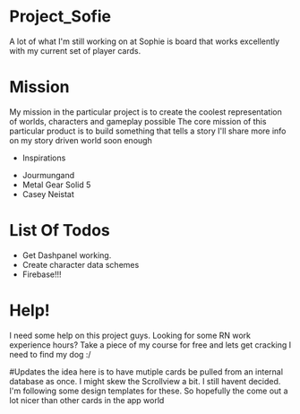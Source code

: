 # Project_Sofie
A lot of what I'm still working on at Sophie is board that works excellently with my current set of player cards.

# Mission
My mission in the particular project is to create the coolest representation of worlds, characters and gameplay possible 
The core mission of this particular product is to build something that tells a story
I'll share more info on my story driven world soon enough

* Inspirations
- Jourmungand
- Metal Gear Solid 5
- Casey Neistat 


# List Of Todos
- Get Dashpanel working. 
- Create character data schemes
- Firebase!!!

# Help!
I need some help on this project guys. Looking for some RN work experience hours?
Take a piece of my course for free and lets get cracking
I need to find my dog :/

#Updates
the idea here is to have mutiple cards be pulled from an internal database as once.
I might skew the Scrollview a bit. I still havent decided.
I'm following some design templates for these. So hopefully the come out a lot nicer than 
other cards in the app world